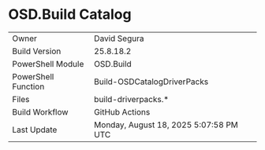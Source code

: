 ﻿# OSD.Build Catalog

| | |
|-|-|
| Owner | David Segura |
| Build Version | 25.8.18.2 |
| PowerShell Module | OSD.Build |
| PowerShell Function | Build-OSDCatalogDriverPacks |
| Files | build-driverpacks.* |
| Build Workflow | GitHub Actions |
| Last Update | Monday, August 18, 2025 5:07:58 PM UTC |

